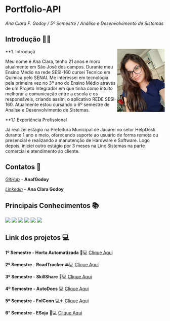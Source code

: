 # Portfolio-API 

*Ana Clara F. Godoy / 5º Semestre / Análise e Desenvolvimento de Sistemas*

## Introdução 👩‍💻
<img align="right" src="https://github.com/AnafGodoy/Portfolio-API/blob/main/imagens/profile.png" alt="isolated" width="150"/>
**1. Introduçã

Meu nome é Ana Clara, tenho 21 anos e moro atualmente em São José dos campos. Durante meu Ensino Médio na rede SESI-160 cursei Tecnico em Química pelo SENAI. Me interessei em tecnologia pela primeira vez no 3º ano do Ensino Médio através de um Projeto Integrador em que tinha como intuito melhorar a comunicação entre a escola e os responsáveis, criando assim, o aplicativo REDE SESI-160. Atualmente estou cursando o 6º semestre de Analise e Desenvolvimento de Sistemas.

**1.1 Experiência Profissional

Já realizei estagio na Prefeitura Municipal de Jacareí no setor HelpDesk durante 1 ano e meio, oferecendo suporte ao usuário de forma remota ou presencial e realizando a manutenção de Hardware e Software. Logo depois, iniciei outro estágio por 3 meses na Linx Sistemas na parte comercial e atendimento ao cliente.

## Contatos 📲
*[GitHub](https://github.com/AnafGodoy)* - **AnafGodoy**

*[Linkedin](https://www.linkedin.com/in/ana-clara-godoy-2973381b2/)* - **Ana Clara Godoy**

## Principais Conhecimentos 📚


<img src="https://img.shields.io/badge/HTML-E34F26?style=for-the-badge&logo=html5&logoColor=white">
<img src="https://img.shields.io/badge/CSS-1572B6?style=for-the-badge&logo=css3&logoColor=white">
<img src="https://img.shields.io/badge/Java-ED8B00?style=for-the-badge&logo=java&logoColor=white">
<img src="https://img.shields.io/badge/JavaFx-6DB33F?style=for-the-badge&logo=spring&logoColor=white">
<img src="https://img.shields.io/badge/JavaScript-F7DF1E?style=for-the-badge&logo=javascript&logoColor=black">
<img src="https://img.shields.io/badge/PostgreSQL-316192?style=for-the-badge&logo=postgresql&logoColor=white">

## **Link dos projetos** :computer:
**1º Semestre - Horta Automatizada** 🌳💻 [Clique Aqui](https://github.com/AnafGodoy/PI-HortaAutomatizada)

**2º Semestre - RoadTracker** 🚘💻 [Clique Aqui](https://github.com/AnafGodoy/Portfolio-API/tree/2%C2%BA-Semestre)

**3º Semestre - SkillShare** 🧠💻 [Clique Aqui](https://github.com/AnafGodoy/Portfolio-API/tree/3%C2%BA-semestre)

**4º Semestre - AutoDocs**  💻 [Clique Aqui](https://github.com/AnafGodoy/Portfolio-API/blob/4%C2%BA-semestre/README.md)

**5º Semestre - FolConn** 💻✈ [Clique Aqui](https://github.com/AnafGodoy/Portfolio-API/blob/5%C2%BA-semestre/README.md)

**6° Semestre - ESoja** 🍃💻 [Clique Aqui](https://github.com/Agroghosts)







